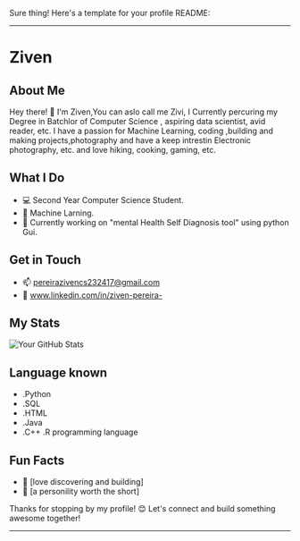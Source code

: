 Sure thing! Here's a template for your profile README:

---

# Ziven

## About Me

Hey there! 👋 I'm Ziven,You can aslo call me Zivi, I Currently percuring my Degree in Batchlor of Computer Science , aspiring data scientist, avid reader, etc. I have a passion for Machine Learning, coding ,building and making projects,photography and have a keep intrestin Electronic photography, etc. and love hiking, cooking, gaming, etc.

## What I Do

- 💻 Second Year Computer Science Student.
- 🌱 Machine Larning.
- 🚀 Currently working on "mental Health Self Diagnosis tool" using python Gui.

## Get in Touch

- 📫 pereirazivencs232417@gmail.com
- 💬 www.linkedin.com/in/ziven-pereira-

## My Stats

![Your GitHub Stats](https://github-readme-stats.vercel.app/api?username=Zivi09&show_icons=true)

## Language known

- .Python
- .SQL
- .HTML
- .Java
- .C++
.R programming language

## Fun Facts

- 🔭 [love discovering and building]
- 🌟 [a personility worth the short]

Thanks for stopping by my profile! 😊 Let's connect and build something awesome together!

---
